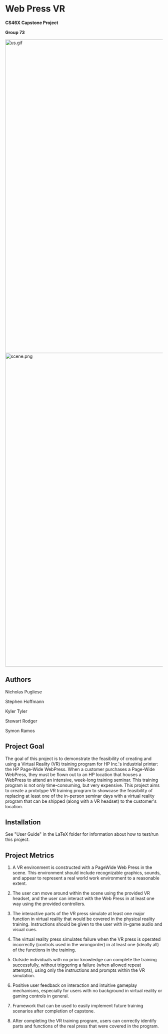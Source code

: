 

# Web Press VR
**CS46X Capstone Project**

**Group 73**

<p align="left">
  <img src="us.gif" width="1000" title="us.gif">
  <img src="scene.png" width="1000" title="scene.png">
</p>

## Authors
Nicholas Pugliese

Stephen Hoffmann

Kyler Tyler

Stewart Rodger

Symon Ramos

## Project Goal
The goal of this project is to demonstrate the feasibility of creating and using a Virtual Reality (VR) training program for HP Inc.'s industrial printer: the HP Page-Wide WebPress. When a customer purchases a Page-Wide WebPress, they must be flown out to an HP location that houses a WebPress to attend an intensive, week-long training seminar. This training program is not only time-consuming, but very expensive. This project aims to create a prototype VR training program to showcase the feasibility of replacing at least one of the in-person seminar days with a virtual reality program that can be shipped (along with a VR headset) to the customer's location.

## Installation

See "User Guide" in the LaTeX folder for information about how to test/run this project.

## Project Metrics
1) A VR environment is constructed with a PageWide Web Press in the scene. This environment should include recognizable graphics, sounds, and appear to represent a real world work environment to a reasonable extent.

2) The user can move around within the scene using the provided VR headset, and the user can interact with the Web Press in at least one way using the provided controllers.

3) The interactive parts of the VR press simulate at least one major function in virtual reality that would be covered in the physical reality training. Instructions should be given to the user with in-game audio and visual cues.

4) The virtual reality press simulates failure when the VR press is operated incorrectly (controls used in the wrongorder) in at least one (ideally all) of the functions in the training.

5) Outside individuals with no prior knowledge can complete the training successfully, without triggering a failure (when allowed repeat attempts), using only the instructions and prompts within the VR simulation.

6) Positive user feedback on interaction and intuitive gameplay mechanisms, especially for users with no background in virtual reality or gaming controls in general.

7) Framework that can be used to easily implement future training scenarios after completion of capstone.

8) After completing the VR training program, users can correctly identify parts and functions of the real press that were covered in the program.
